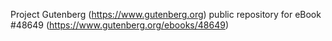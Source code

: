 Project Gutenberg (https://www.gutenberg.org) public repository for eBook #48649 (https://www.gutenberg.org/ebooks/48649)
